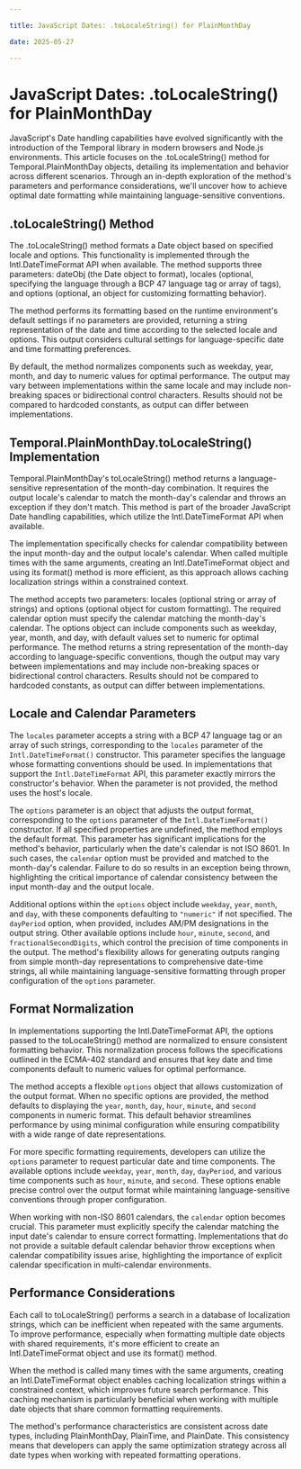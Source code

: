 ```yaml
---

title: JavaScript Dates: .toLocaleString() for PlainMonthDay

date: 2025-05-27

---
```



# JavaScript Dates: .toLocaleString() for PlainMonthDay

JavaScript's Date handling capabilities have evolved significantly with the introduction of the Temporal library in modern browsers and Node.js environments. This article focuses on the .toLocaleString() method for Temporal.PlainMonthDay objects, detailing its implementation and behavior across different scenarios. Through an in-depth exploration of the method's parameters and performance considerations, we'll uncover how to achieve optimal date formatting while maintaining language-sensitive conventions.


## .toLocaleString() Method

The .toLocaleString() method formats a Date object based on specified locale and options. This functionality is implemented through the Intl.DateTimeFormat API when available. The method supports three parameters: dateObj (the Date object to format), locales (optional, specifying the language through a BCP 47 language tag or array of tags), and options (optional, an object for customizing formatting behavior).

The method performs its formatting based on the runtime environment's default settings if no parameters are provided, returning a string representation of the date and time according to the selected locale and options. This output considers cultural settings for language-specific date and time formatting preferences.

By default, the method normalizes components such as weekday, year, month, and day to numeric values for optimal performance. The output may vary between implementations within the same locale and may include non-breaking spaces or bidirectional control characters. Results should not be compared to hardcoded constants, as output can differ between implementations.


## Temporal.PlainMonthDay.toLocaleString() Implementation

Temporal.PlainMonthDay's toLocaleString() method returns a language-sensitive representation of the month-day combination. It requires the output locale's calendar to match the month-day's calendar and throws an exception if they don't match. This method is part of the broader JavaScript Date handling capabilities, which utilize the Intl.DateTimeFormat API when available.

The implementation specifically checks for calendar compatibility between the input month-day and the output locale's calendar. When called multiple times with the same arguments, creating an Intl.DateTimeFormat object and using its format() method is more efficient, as this approach allows caching localization strings within a constrained context.

The method accepts two parameters: locales (optional string or array of strings) and options (optional object for custom formatting). The required calendar option must specify the calendar matching the month-day's calendar. The options object can include components such as weekday, year, month, and day, with default values set to numeric for optimal performance. The method returns a string representation of the month-day according to language-specific conventions, though the output may vary between implementations and may include non-breaking spaces or bidirectional control characters. Results should not be compared to hardcoded constants, as output can differ between implementations.


## Locale and Calendar Parameters

The `locales` parameter accepts a string with a BCP 47 language tag or an array of such strings, corresponding to the `locales` parameter of the `Intl.DateTimeFormat()` constructor. This parameter specifies the language whose formatting conventions should be used. In implementations that support the `Intl.DateTimeFormat` API, this parameter exactly mirrors the constructor's behavior. When the parameter is not provided, the method uses the host's locale.

The `options` parameter is an object that adjusts the output format, corresponding to the `options` parameter of the `Intl.DateTimeFormat()` constructor. If all specified properties are undefined, the method employs the default format. This parameter has significant implications for the method's behavior, particularly when the date's calendar is not ISO 8601. In such cases, the `calendar` option must be provided and matched to the month-day's calendar. Failure to do so results in an exception being thrown, highlighting the critical importance of calendar consistency between the input month-day and the output locale.

Additional options within the `options` object include `weekday`, `year`, `month`, and `day`, with these components defaulting to `"numeric"` if not specified. The `dayPeriod` option, when provided, includes AM/PM designations in the output string. Other available options include `hour`, `minute`, `second`, and `fractionalSecondDigits`, which control the precision of time components in the output. The method's flexibility allows for generating outputs ranging from simple month-day representations to comprehensive date-time strings, all while maintaining language-sensitive formatting through proper configuration of the `options` parameter.


## Format Normalization

In implementations supporting the Intl.DateTimeFormat API, the options passed to the toLocaleString() method are normalized to ensure consistent formatting behavior. This normalization process follows the specifications outlined in the ECMA-402 standard and ensures that key date and time components default to numeric values for optimal performance.

The method accepts a flexible `options` object that allows customization of the output format. When no specific options are provided, the method defaults to displaying the `year`, `month`, `day`, `hour`, `minute`, and `second` components in numeric format. This default behavior streamlines performance by using minimal configuration while ensuring compatibility with a wide range of date representations.

For more specific formatting requirements, developers can utilize the `options` parameter to request particular date and time components. The available options include `weekday`, `year`, `month`, `day`, `dayPeriod`, and various time components such as `hour`, `minute`, and `second`. These options enable precise control over the output format while maintaining language-sensitive conventions through proper configuration.

When working with non-ISO 8601 calendars, the `calendar` option becomes crucial. This parameter must explicitly specify the calendar matching the input date's calendar to ensure correct formatting. Implementations that do not provide a suitable default calendar behavior throw exceptions when calendar compatibility issues arise, highlighting the importance of explicit calendar specification in multi-calendar environments.


## Performance Considerations

Each call to toLocaleString() performs a search in a database of localization strings, which can be inefficient when repeated with the same arguments. To improve performance, especially when formatting multiple date objects with shared requirements, it's more efficient to create an Intl.DateTimeFormat object and use its format() method.

When the method is called many times with the same arguments, creating an Intl.DateTimeFormat object enables caching localization strings within a constrained context, which improves future search performance. This caching mechanism is particularly beneficial when working with multiple date objects that share common formatting requirements.

The method's performance characteristics are consistent across date types, including PlainMonthDay, PlainTime, and PlainDate. This consistency means that developers can apply the same optimization strategy across all date types when working with repeated formatting operations.

